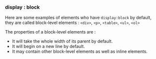 ### display : block

Here are some examples of elements who have `display:block` by default, they are called block-level elements : `<div>`, `<p>`, `<table>`, `<ul>`, `<ol>`

The properties of a block-level elements are :

- It will take the whole width of its parent by default.
- It will begin on a new line by default.
- It may contain other block-level elements as well as inline elements.